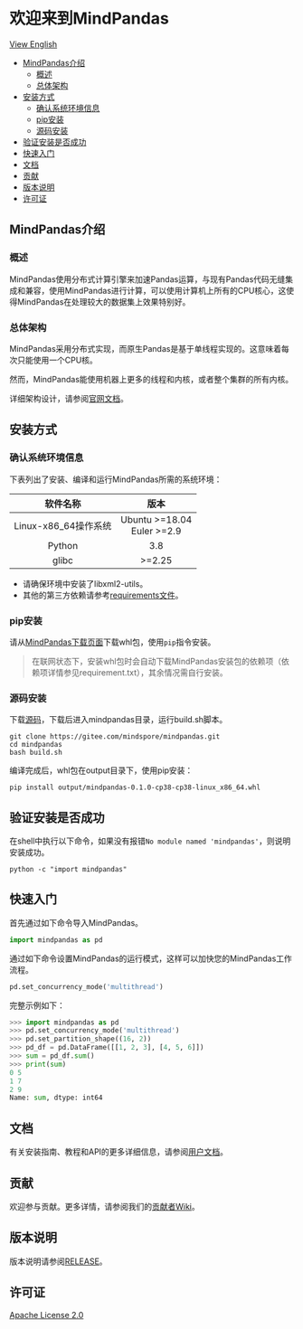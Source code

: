 # 欢迎来到MindPandas

[View English](./README.md)

<!-- TOC -->

- [MindPandas介绍](#MindPandas介绍)
    - [概述](#概述)
    - [总体架构](#总体架构)
- [安装方式](#安装方式)
    - [确认系统环境信息](#确认系统环境信息)
    - [pip安装](#pip安装)
    - [源码安装](#源码安装)
- [验证安装是否成功](#验证安装是否成功)
- [快速入门](#快速入门)
- [文档](#文档)
- [贡献](#贡献)
- [版本说明](#版本说明)
- [许可证](#许可证)

<!-- /TOC -->

## MindPandas介绍

### 概述

MindPandas使用分布式计算引擎来加速Pandas运算，与现有Pandas代码无缝集成和兼容，使用MindPandas进行计算，可以使用计算机上所有的CPU核心，这使得MindPandas在处理较大的数据集上效果特别好。

### 总体架构

MindPandas采用分布式实现，而原生Pandas是基于单线程实现的。这意味着每次只能使用一个CPU核。

然而，MindPandas能使用机器上更多的线程和内核，或者整个集群的所有内核。

详细架构设计，请参阅[官网文档](https://www.mindspore.cn/mindpandas/docs/zh-CN/master/index.html)。

## 安装方式

### 确认系统环境信息

下表列出了安装、编译和运行MindPandas所需的系统环境：

| 软件名称 |  版本   |
| :------: | :-----: |
|  Linux-x86_64操作系统 |  Ubuntu \>=18.04<br/>Euler \>=2.9 |
|  Python  | 3.8 |
|  glibc  |  \>=2.25   |

- 请确保环境中安装了libxml2-utils。
- 其他的第三方依赖请参考[requirements文件](https://gitee.com/mindspore/mindpandas/blob/master/requirements.txt)。

### pip安装

请从[MindPandas下载页面](https://www.mindspore.cn/versions)下载whl包，使用`pip`指令安装。

> 在联网状态下，安装whl包时会自动下载MindPandas安装包的依赖项（依赖项详情参见requirement.txt），其余情况需自行安装。

### 源码安装

下载[源码](https://gitee.com/mindspore/mindpandas.git)，下载后进入mindpandas目录，运行build.sh脚本。

```shell
git clone https://gitee.com/mindspore/mindpandas.git
cd mindpandas
bash build.sh
```

编译完成后，whl包在output目录下，使用pip安装：

```shell
pip install output/mindpandas-0.1.0-cp38-cp38-linux_x86_64.whl
```

## 验证安装是否成功

在shell中执行以下命令，如果没有报错`No module named 'mindpandas'`，则说明安装成功。

```shell
python -c "import mindpandas"
```

## 快速入门

首先通过如下命令导入MindPandas。

```python
import mindpandas as pd
```

通过如下命令设置MindPandas的运行模式，这样可以加快您的MindPandas工作流程。

```python
pd.set_concurrency_mode('multithread')
```

完整示例如下：

```python
>>> import mindpandas as pd
>>> pd.set_concurrency_mode('multithread')
>>> pd.set_partition_shape((16, 2))
>>> pd_df = pd.DataFrame([[1, 2, 3], [4, 5, 6]])
>>> sum = pd_df.sum()
>>> print(sum)
0 5
1 7
2 9
Name: sum, dtype: int64
```

## 文档

有关安装指南、教程和API的更多详细信息，请参阅[用户文档](https://www.mindspore.cn/mindpandas/docs/zh-CN/master/index.html)。

## 贡献

欢迎参与贡献。更多详情，请参阅我们的[贡献者Wiki](https://gitee.com/mindspore/mindspore/blob/master/CONTRIBUTING_CN.md)。

## 版本说明

版本说明请参阅[RELEASE](https://gitee.com/mindspore/mindpandas/blob/master/RELEASE.md)。

## 许可证

[Apache License 2.0](https://gitee.com/mindspore/mindpandas/blob/master/LICENSE)
